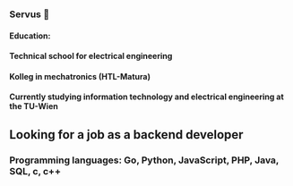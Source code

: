 ### Servus 👋

#### Education:
#### Technical school for electrical engineering
#### Kolleg in mechatronics (HTL-Matura)
#### Currently studying information technology and electrical engineering at the TU-Wien

## Looking for a job as a backend developer

### Programming languages: Go, Python, JavaScript, PHP, Java, SQL, c, c++


